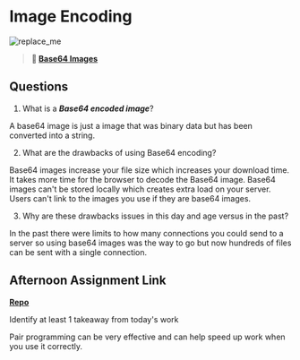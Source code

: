 # Image Encoding

![replace_me](https://codeworks.blob.core.windows.net/public/assets/img/illustrations/placeholder.svg)



> **📖 [Base64 Images](https://codeworksacademy.com/fs-student-guide/resources/wk8-9/06-Base64)**

## Questions

1. What is a ***Base64 encoded image***?

A base64 image is just a image that was binary data but has been converted into a string.

2. What are the drawbacks of using Base64 encoding?

Base64 images increase your file size which increases your download time. It takes more time for the browser  to decode the Base64 image. Base64 images can't be stored locally which creates extra load on your server. Users can't link to the images you use if they are base64 images.

3. Why are these drawbacks issues in this day and age versus in the past?

In the past there were limits to how many connections you could send to a server so using base64 images was the way to go but now hundreds of files can be sent with a single connection.



## Afternoon Assignment Link

**[Repo](https://github.com/uwilledw/<ASSIGNMENT_REPO>)**

Identify at least 1 takeaway from today's work

Pair programming can be very effective and can help speed up work when you use it correctly.